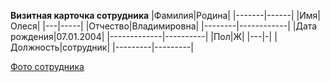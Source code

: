 **Визитная карточка сотрудника**
|Фамилия|Родина|
|-------|------|
|Имя|Олеся|
|---|-----|
|Отчество|Владимировна|
|--------|------------|
|Дата рождения|07.01.2004|
|-------------|----------|
|Пол|Ж|
|---|-|
|Должность|сотрудник|
|---------|---------|

[Фото сотрудника]([https://bipbap.ru/wpcontent/uploads/2017/04/000f_7290754.jpg](https://funik.ru/wp-content/uploads/2018/10/17478da42271207e1d86.jpg))

